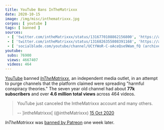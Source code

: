 ```yaml
---
title: YouTube Bans InTheMatrixxx
date: 2020-10-15
image: /img/misc/inthematrixxx.jpg
corpos: [ youtube ]
tags: [ banned ]
sources:
 - [ 'twitter.com/intheMatrixxx/status/1316770108862156800', 'https://archive.is/mAb2b' ]
 - [ 'twitter.com/intheMatrixxx/status/1316826355808391168', 'https://archive.is/fGJ1P' ]
 - [ 'socialblade.com/youtube/channel/UCtYWoR-C-oAceQse9Wam_fQ (archived)', 'https://archive.is/rNu5E' ]
youtube:
 subs: 76900
 views: 4667407
 videos: 464
---
```


[YouTube](/youtube/) banned [_InTheMatrixxx_](https://inthematrixxx.com/), an
independent media outlet, in an attempt to purge channels that the platform
claimed were spreading "harmful conspiracy theories." The seven year old
channel had about **77k subscribers** and over **4.6 million total views**
across 464 videos.

> YouTube just canceled the IntheMatrixxx account and many others.
>
> -- \]intheMatrixxx\[ (@intheMatrixxx) [15 Oct 2020](https://archive.is/mAb2b)

_InTheMatrixxx_ was [banned by Patreon](/events/patreon-bans-inthematrixxx/)
one week later.
